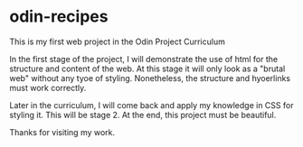 # odin-recipes
This is my first web project in the Odin Project Curriculum

In the first stage of the project, I will demonstrate the use of html for the structure and content of the web. At this stage it will only look as a "brutal web" without any tyoe of styling.
Nonetheless, the structure and hyoerlinks must work correctly. 

Later in the curriculum, I will come back and apply my knowledge in CSS for styling it. This will be stage 2. At the end, this project must be beautiful.

Thanks for visiting my work.